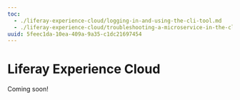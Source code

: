 ```yaml
---
toc:
  - ./liferay-experience-cloud/logging-in-and-using-the-cli-tool.md
  - ./liferay-experience-cloud/troubleshooting-a-microservice-in-the-cloud-console.md
uuid: 5feec1da-10ea-409a-9a35-c1dc21697454
---
```

# Liferay Experience Cloud

Coming soon!
